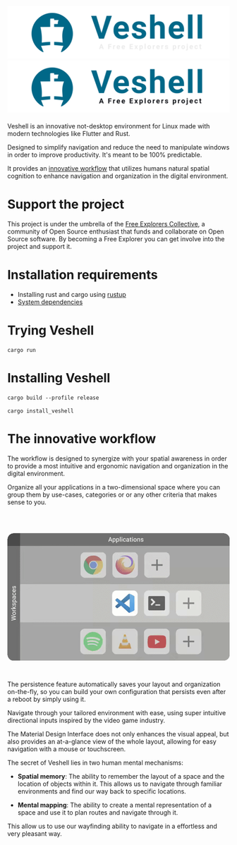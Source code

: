 ![Veshell](docs/assets/veshell_banner_dark.svg#gh-dark-mode-only)
![Veshell](docs/assets/veshell_banner_light.svg#gh-light-mode-only)
---

Veshell is an innovative not-desktop environment for Linux made with modern technologies like Flutter and Rust.

Designed to simplify navigation and reduce the need to manipulate windows in order to improve productivity. It's meant to be 100% predictable.

It provides an [innovative workflow](#the-innovative-workflow) that utilizes humans natural spatial cognition to enhance navigation and organization in the digital environment.

# Support the project
This project is under the umbrella of the [Free Explorers Collective](https://free-explorers.com), a community of Open Source enthusiast that funds and collaborate on Open Source software. 
By becoming a Free Explorer you can get involve into the project and support it.

# Installation requirements

- Installing rust and cargo using [rustup](https://rustup.rs/)
- [System dependencies](./docs/dependencies.md)

# Trying Veshell

```shell
cargo run
```

# Installing Veshell
```shell
cargo build --profile release
```
```shell
cargo install_veshell
```

# The innovative workflow

The workflow is designed to synergize with your spatial awareness in order to provide a most intuitive and ergonomic navigation and organization in the digital environment.

Organize all your applications in a two-dimensional space where you can group them by use-cases, categories or or any other criteria that makes sense to you.

<br/>
<p align="center" valign="middle">
 <img align="center" valign="middle" src="./docs/assets/spatialisation.gif"
            alt="Spatialisation illustrated">
</p>
<br/>

The persistence feature automatically saves your layout and organization on-the-fly, so you can build your own configuration that persists even after a reboot by simply using it.

Navigate through your tailored environment with ease, using super intuitive directional inputs inspired by the video game industry.

The Material Design Interface does not only enhances the visual appeal, but also provides an at-a-glance view of the whole layout, allowing for easy navigation with a mouse or touchscreen.

The secret of Veshell lies in two human mental mechanisms:

- **Spatial memory**: The ability to remember the layout of a space and the location of objects within it. This allows us to navigate through familiar environments and find our way back to specific locations.

- **Mental mapping**: The ability to create a mental representation of a space and use it to plan routes and navigate through it.

This allow us to use our wayfinding ability to navigate in a effortless and very pleasant way.
